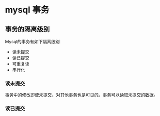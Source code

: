 # mysql 事务

## 事务的隔离级别

Mysql的事务有如下隔离级别

- 读未提交
- 读已提交
- 可重复读
- 串行化

### 读未提交

事务中的修改即使未提交，对其他事务也是可见的。事务可以读取未提交的数据。

### 读已提交


